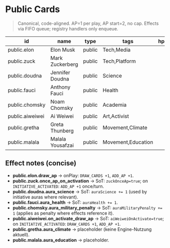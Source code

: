 # Public Cards

> Canonical, code-aligned. AP=1 per play, AP start=2, no cap. Effects via FIFO queue; registry handlers only enqueue.

| id | name | type | tags | hpCost | effectKey | status |
|---|---|---|---|---:|---|---|
| public.elon | Elon Musk | public | Tech,Media | 6 | public.elon.draw_ap | implemented |
| public.zuck | Mark Zuckerberg | public | Tech,Platform | 7 | public.zuck.once_ap_on_activation | implemented |
| public.doudna | Jennifer Doudna | public | Science | 5 | public.doudna.aura_science | implemented |
| public.fauci | Anthony Fauci | public | Health | 5 | public.fauci.aura_health | implemented |
| public.chomsky | Noam Chomsky | public | Academia | 5 | public.chomsky.aura_military_penalty | implemented |
| public.aiweiwei | Ai Weiwei | public | Art,Activist | 6 | public.aiweiwei.on_activate_draw_ap | implemented |
| public.gretha | Greta Thunberg | public | Movement,Climate | 5 | public.gretha.aura_climate | pending |
| public.malala | Malala Yousafzai | public | Movement,Education | 5 | public.malala.aura_education | pending |
## Effect notes (concise)

- **public.elon.draw_ap** → onPlay: `DRAW_CARDS +1`, `ADD_AP +1`.
- **public.zuck.once_ap_on_activation** → SoT: `zuckOnceAp=true`; on `INITIATIVE_ACTIVATED`: `ADD_AP +1` once/turn.
- **public.doudna.aura_science** → SoT: `auraScience += 1` (used by initiative auras where relevant).
- **public.fauci.aura_health** → SoT: `auraHealth += 1`.
- **public.chomsky.aura_military_penalty** → SoT: `auraMilitaryPenalty += 1` (applies as penalty where effects reference it).
- **public.aiweiwei.on_activate_draw_ap** → SoT: `aiWeiweiOnActivate=true`; on `INITIATIVE_ACTIVATED`: `DRAW_CARDS +1`, `ADD_AP +1`.
- **public.gretha.aura_climate** → placeholder (keine Engine-Nutzung aktuell).
- **public.malala.aura_education** → placeholder.
